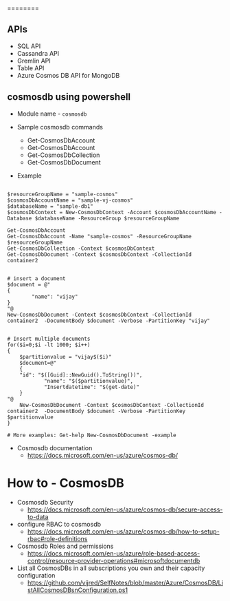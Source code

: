 
========

APIs 
----
* SQL API  
* Cassandra API  
* Gremlin API  
* Table API  
* Azure Cosmos DB API for MongoDB



cosmosdb using powershell
-------------------------
* Module name - `cosmosdb`

* Sample cosmosdb commands 
    -   Get-CosmosDbAccount
    -   Get-CosmosDbAccount
    -   Get-CosmosDbCollection
    -   Get-CosmosDbDocument

* Example

```

$resourceGroupName = "sample-cosmos"
$cosmosDbAccountName = "sample-vj-cosmos"
$databaseName = "sample-db1"
$cosmosDbContext = New-CosmosDbContext -Account $cosmosDbAccountName -Database $databaseName -ResourceGroup $resourceGroupName    

Get-CosmosDbAccount
Get-CosmosDbAccount -Name "sample-cosmos" -ResourceGroupName $resourceGroupName 
Get-CosmosDbCollection -Context $cosmosDbContext
Get-CosmosDbDocument -Context $cosmosDbContext -CollectionId container2


# insert a document 
$document = @"
{
        "name": "vijay"
}
"@
New-CosmosDbDocument -Context $cosmosDbContext -CollectionId container2  -DocumentBody $document -Verbose -PartitionKey "vijay"


# Insert multiple documents 
for($i=0;$i -lt 1000; $i++)
{
    $partitionvalue = "vijay$($i)"
    $document=@"
    {
    "id": "$([Guid]::NewGuid().ToString())",
            "name": "$($partitionvalue)",
            "Insertdatetime": "$(get-date)"
    }
"@
    New-CosmosDbDocument -Context $cosmosDbContext -CollectionId container2  -DocumentBody $document -Verbose -PartitionKey $partitionvalue
}

# More examples: Get-help New-CosmosDbDocument -example 
```

* Cosmosdb documentation 
    -   https://docs.microsoft.com/en-us/azure/cosmos-db/ 

How to - CosmosDB
=================

* Cosmosdb Security 
    -   https://docs.microsoft.com/en-us/azure/cosmos-db/secure-access-to-data
* configure RBAC to cosmosdb
    -   https://docs.microsoft.com/en-us/azure/cosmos-db/how-to-setup-rbac#role-definitions
* Cosmosdb Roles and permissions 
    -   https://docs.microsoft.com/en-us/azure/role-based-access-control/resource-provider-operations#microsoftdocumentdb 
* List all CosmosDBs in all subscriptions you own and their capacity configuration
    -   https://github.com/vijred/SelfNotes/blob/master/Azure/CosmosDB/ListAllCosmosDBsnConfiguration.ps1 
 
 
